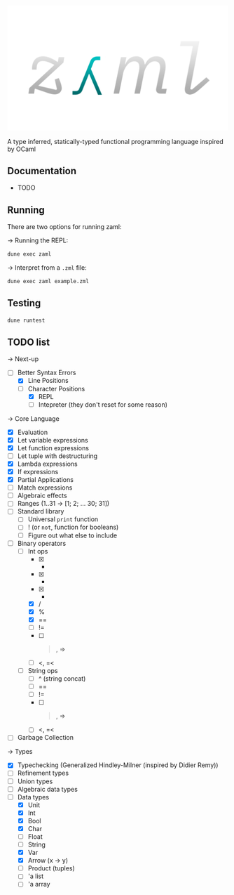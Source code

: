 ![](.github/logo.png)

A type inferred, statically-typed functional programming language inspired by OCaml

## Documentation

- TODO

## Running

There are two options for running zaml:

-> Running the REPL:

```bash
dune exec zaml
```

-> Interpret from a `.zml` file:

```bash
dune exec zaml example.zml
```

## Testing

```bash
dune runtest
```

## TODO list

-> Next-up

- [ ] Better Syntax Errors
  - [x] Line Positions
  - [ ] Character Positions
    - [x] REPL
    - [ ] Intepreter (they don't reset for some reason)

-> Core Language

- [x] Evaluation
- [x] Let variable expressions
- [x] Let function expressions
- [ ] Let tuple with destructuring
- [x] Lambda expressions
- [x] If expressions
- [x] Partial Applications
- [ ] Match expressions
- [ ] Algebraic effects
- [ ] Ranges (1..31 -> [1; 2; ... 30; 31])
- [ ] Standard library
  - [ ] Universal `print` function
  - [ ] ! (or `not`, function for booleans)
  - [ ] Figure out what else to include
- [ ] Binary operators
  - [ ] Int ops
    - [x] +
    - [x] -
    - [x] *
    - [x] /
    - [x] %
    - [x] ==
    - [ ] !=
    - [ ] > , =>
    - [ ] <, =<
  - [ ] String ops
    - [ ] ^ (string concat)
    - [ ] ==
    - [ ] !=
    - [ ] > , =>
    - [ ] <, =<
- [ ] Garbage Collection

-> Types

- [x] Typechecking (Generalized Hindley-Milner (inspired by Didier Remy))
- [ ] Refinement types
- [ ] Union types
- [ ] Algebraic data types
- [ ] Data types
  - [x] Unit
  - [x] Int
  - [x] Bool
  - [x] Char
  - [ ] Float
  - [ ] String
  - [x] Var
  - [x] Arrow (x -> y)
  - [ ] Product (tuples)
  - [ ] 'a list
  - [ ] 'a array

